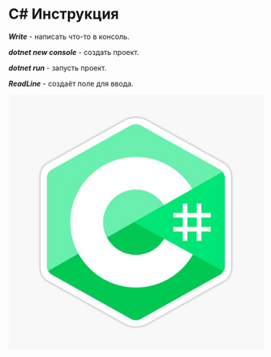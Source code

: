 # С# Инструкция
___Write___ - написать что-то в консоль.

___dotnet new console___ - создать проект. 

___dotnet run___ - запусть проект.

___ReadLine___ - создаёт поле для ввода.

![картинка с#](/INSTRUCTION/c.jpg)
